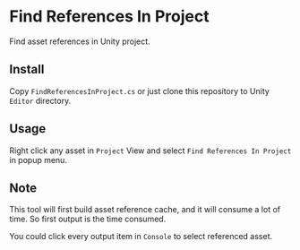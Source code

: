 # Find References In Project

Find asset references in Unity project.

## Install

Copy `FindReferencesInProject.cs` or just clone this repository to Unity `Editor` directory.

## Usage

Right click any asset in `Project` View and select `Find References In Project` in popup menu.

## Note

This tool will first build asset reference cache, and it will consume a lot of time. So first output is the time consumed.

You could click every output item in `Console` to select referenced asset.
